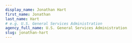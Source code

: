```yaml
---
display_name: Jonathan Hart
first_name: Jonathan
last_name: Hart
# e.g. U.S. General Services Administration
agency_full_name: U.S. General Services Administration
slug: jonathan-hart
---
```

